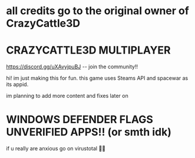 # all credits go to the original owner of CrazyCattle3D

# CRAZYCATTLE3D MULTIPLAYER
https://discord.gg/uXAvyjpuBJ -- join the community!!

hi! im just making this for fun. this game uses Steams API and spacewar as its appid.

im planning to add more content and fixes later on




# WINDOWS DEFENDER FLAGS UNVERIFIED APPS!! (or smth idk) 
if u really are anxious go on virustotal 🤷‍♂️
